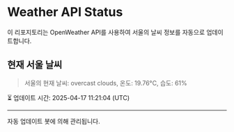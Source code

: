 
# Weather API Status

이 리포지토리는 OpenWeather API를 사용하여 서울의 날씨 정보를 자동으로 업데이트합니다.

## 현재 서울 날씨
> 서울의 현재 날씨: overcast clouds, 온도: 19.76°C, 습도: 61%

⏳ 업데이트 시간: 2025-04-17 11:21:04 (UTC)

---
자동 업데이트 봇에 의해 관리됩니다.

